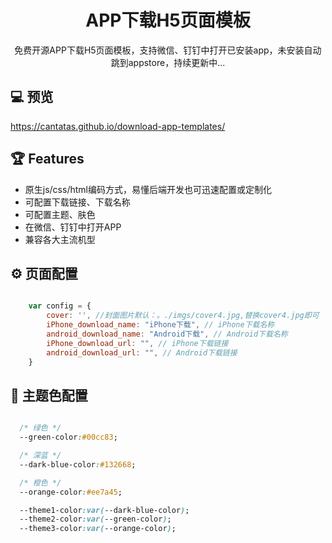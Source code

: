 
<h1 align="center">APP下载H5页面模板</h1>

<div align="center">
  免费开源APP下载H5页面模板，支持微信、钉钉中打开已安装app，未安装自动跳到appstore，持续更新中...
</div>

## 💻 预览
https://cantatas.github.io/download-app-templates/


## 🏆 Features

- 原生js/css/html编码方式，易懂后端开发也可迅速配置或定制化
- 可配置下载链接、下载名称
- 可配置主题、肤色
- 在微信、钉钉中打开APP
- 兼容各大主流机型

## ⚙️ 页面配置 

```js

    var config = {
        cover: '', //封面图片默认：。./imgs/cover4.jpg,替换cover4.jpg即可
        iPhone_download_name: "iPhone下载", // iPhone下载名称
        android_download_name: "Android下载", // Android下载名称
        iPhone_download_url: "", // iPhone下载链接
        android_download_url: "", // Android下载链接
    }

```


## 💎 主题色配置 

```css

  /* 绿色 */
  --green-color:#00cc83;

  /* 深蓝 */
  --dark-blue-color:#132668;

  /* 橙色 */
  --orange-color:#ee7a45;

  --theme1-color:var(--dark-blue-color);
  --theme2-color:var(--green-color);
  --theme3-color:var(--orange-color);

```


